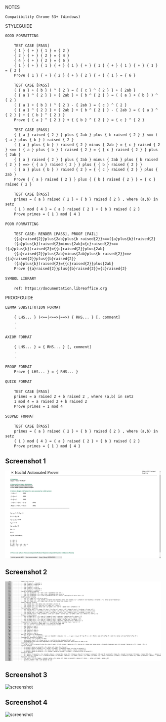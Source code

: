 NOTES

    Compatibility Chrome 53+ (Windows)

STYLEGUIDE

    GOOD FORMATTING

        TEST CASE [PASS]
        { 1 } { + } { 1 } = { 2 }
        { 2 } { + } { 2 } = { 4 }
        { 4 } { + } { 2 } = { 6 }
        { 1 } { + } { 1 } { + } { 1 } { + } { 1 } { + } { 1 } { + } { 1 } = { 2 }
        Prove { 1 } { + } { 2 } { + } { 2 } { + } { 1 } = { 6 }

        TEST CASE [PASS]
        ( { a } + { b } ) ^ { 2 } = { { c } ^ { 2 } } + { 2ab }
        { { a } ^ { 2 } } + { 2ab } + { b ^ { 2 } } = ( { a } + { b } ) ^ { 2 }
        ( { a } + { b } ) ^ { 2 } - { 2ab } = { c } ^ { 2 }
        { { a } ^ { 2 } } + { 2ab } + { b ^ { 2 } } - { 2ab } = { { a } ^ { 2 } } + { { b } ^ { 2 } }
        Prove { { a } ^ { 2 } } + { { b } ^ { 2 } } = { c } ^ { 2 }

        TEST CASE [PASS]
        { { a } raised { 2 } } plus { 2ab } plus { b raised { 2 } } <== ( { a } plus { b } ) raised { 2 }
        ( { a } plus { b } ) raised { 2 } minus { 2ab } = { c } raised { 2 } <== ( { a } plus { b } ) raised { 2 } = { { c } raised { 2 } } plus { 2ab }
        { { a } raised { 2 } } plus { 2ab } minus { 2ab } plus { b raised { 2 } } ==> { { a } raised { 2 } } plus { { b } raised { 2 } }
        ( { a } plus { b } ) raised { 2 } = { { c } raised { 2 } } plus { 2ab }
        Prove { { a } raised { 2 } } plus { { b } raised { 2 } } = { c } raised { 2 }

        TEST CASE [PASS]
        primes = { a } raised { 2 } + { b } raised { 2 } , where (a,b) in setz
        { 1 } mod { 4 } = { a } raised { 2 } + { b } raised { 2 }
        Prove primes = { 1 } mod { 4 }

    POOR FORMATTING

        TEST CASE: RENDER [PASS], PROOF [FAIL]
        {{a}raised{2}}plus{2ab}plus{b raised{2}}<==({a}plus{b})raised{2}
        ({a}plus{b})raised{2}minus{2ab}={c}raised{2}<==({a}plus{b})raised{2}={{c}raised{2}}plus{2ab}
        {{a}raised{2}}plus{2ab}minus{2ab}plus{b raised{2}}==>{{a}raised{2}}plus{{b}raised{2}}
        ({a}plus{b})raised{2}={{c}raised{2}}plus{2ab}
        Prove {{a}raised{2}}plus{{b}raised{2}}={c}raised{2}

    SYMBOL LIBRARY

        ref: https://documentation.libreoffice.org

PROOFGUIDE

    LEMMA SUBSTITUTION FORMAT

        { LHS... } (<==|<==>|==>) { RHS... } [, comment]
        .
        .

    AXIOM FORMAT

        { LHS... } = { RHS... } [, comment]
        .
        .

    PROOF FORMAT
        Prove { LHS... } = { RHS... }

    QUICK FORMAT

        TEST CASE [PASS]
        primes = a raised 2 + b raised 2 , where (a,b) in setz
        1 mod 4 = a raised 2 + b raised 2
        Prove primes = 1 mod 4

    SCOPED FORMAT

        TEST CASE [PASS]
        primes = { a } raised { 2 } + { b } raised { 2 } , where (a,b) in setz
        { 1 } mod { 4 } = { a } raised { 2 } + { b } raised { 2 }
        Prove primes = { 1 } mod { 4 }

## Screenshot 1  
<img title="Symbol Editor" src="https://github.com/Seagat2011/Euclid-Automated-Theorem-Prover/blob/master/IMG/Screenshot_2018-06-03_12-17-39.png">  
  
## Screenshot 2  
![screenshot](IMG/sample_screenshot.png)  
  
## Screenshot 3  
![screenshot](https://github.com/Seagat2011/Euclid-Automated-Theorem-Prover/blob/master/IMG/sample_screenshot_3.png)
  
## Screenshot 4  
![screenshot](https://github.com/Seagat2011/Euclid-Automated-Theorem-Prover/blob/master/IMG/sample_screenshot_5.png) 
